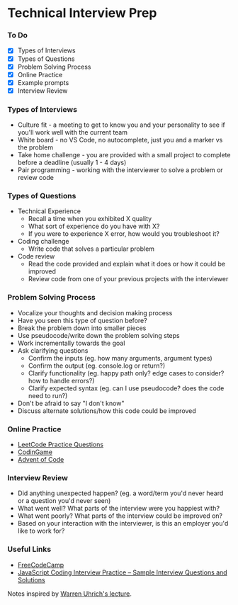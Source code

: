 # Technical Interview Prep

### To Do
* [x] Types of Interviews
* [x] Types of Questions
* [x] Problem Solving Process
* [x] Online Practice
* [x] Example prompts
* [x] Interview Review

### Types of Interviews
* Culture fit - a meeting to get to know you and your personality to see if you'll work well with the current team
* White board - no VS Code, no autocomplete, just you and a marker vs the problem
* Take home challenge - you are provided with a small project to complete before a deadline (usually 1 - 4 days)
* Pair programming - working with the interviewer to solve a problem or review code

### Types of Questions
* Technical Experience
  * Recall a time when you exhibited X quality
  * What sort of experience do you have with X?
  * If you were to experience X error, how would you troubleshoot it?
* Coding challenge
  * Write code that solves a particular problem
* Code review
  * Read the code provided and explain what it does or how it could be improved
  * Review code from one of your previous projects with the interviewer

### Problem Solving Process
* Vocalize your thoughts and decision making process
* Have you seen this type of question before?
* Break the problem down into smaller pieces
* Use pseudocode/write down the problem solving steps
* Work incrementally towards the goal
* Ask clarifying questions
  * Confirm the inputs (eg. how many arguments, argument types)
  * Confirm the output (eg. console.log or return?)
  * Clarify functionality (eg. happy path only? edge cases to consider? how to handle errors?)
  * Clarify expected syntax (eg. can I use pseudocode? does the code need to run?)
* Don't be afraid to say "I don't know"
* Discuss alternate solutions/how this code could be improved

### Online Practice
* [LeetCode Practice Questions](https://leetcode.com/problemset/all/)
* [CodinGame](https://www.codingame.com/start)
* [Advent of Code](https://adventofcode.com/)

### Interview Review
* Did anything unexpected happen? (eg. a word/term you'd never heard or a question you'd never seen)
* What went well? What parts of the interview were you happiest with?
* What went poorly? What parts of the interview could be improved on?
* Based on your interaction with the interviewer, is this an employer you'd like to work for?

### Useful Links
* [FreeCodeCamp](https://www.freecodecamp.org/)
* [JavaScript Coding Interview Practice – Sample Interview Questions and Solutions](https://www.freecodecamp.org/news/javascript-coding-interview-practice/)

Notes inspired by [Warren Uhrich's lecture](https://github.com/WarrenUhrich/lighthouse-labs-technical-interview-breakout/tree/2023.03.29-web-flex-20february2023).
